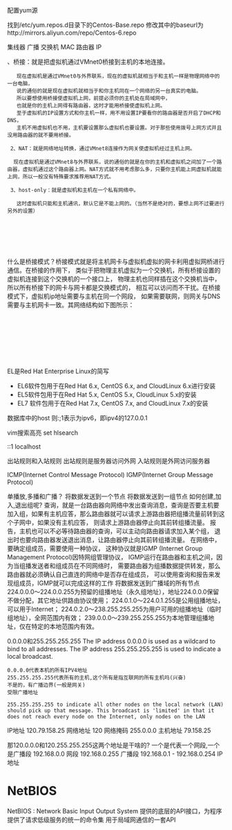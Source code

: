 配置yum源

找到/etc/yum.repos.d目录下的Centos-Base.repo
修改其中的baseurl为http://mirrors.aliyun.com/repo/Centos-6.repo

集线器 广播
交换机 MAC
路由器 IP

、桥接：就是把虚拟机通过VMnet0桥接到主机的本地连接。

       现在虚拟机是通过VMnet0与外界联系，现在的虚拟机就相当于和主机一样是物理网络中的一台电脑，
       说的通俗的就是现在虚拟机就相当于和你主机同在一个网络的另一台真实的电脑。
       所以要想使用桥接使虚拟机上网，前提必须你的主机处在局域网中，
       也就是你的主机上网得有路由器，这时才能用桥接使虚拟机上网。
       至于虚拟机的IP设置方式和你主机一样，用不用设置IP要看你的路由器是否开启了DHCP和DNS，
       主机不用虚拟机也不用，主机要设置那么虚拟机也要设置。对于那些使用拨号上网方式并且没用路由器的就不要用桥接。
    
     2、NAT：就是网络地址转换，通过VMnet8连接作为网关使虚拟机经过主机上网。
    
      现在虚拟机是通过VMnet8与外界联系，说的通俗的就是在你的主机和虚拟机之间加了一个路由器，虚拟机通过这个路由器上网。NAT方式就不用考虑那么多，只要你主机能上网虚拟机就能上网，所以一般没有特殊要求推荐用NAT方式。
    
     3、host-only：就是虚拟机和主机在一个私有网络中。
    
       这时虚拟机只能和主机通讯，默认它是不能上网的。（当然不是绝对的，要想上网不过要进行另外的设置）


​	   
​	   
​	   
​	   
​	   
	   什么是桥接模式？桥接模式就是将主机网卡与虚拟机虚拟的网卡利用虚拟网桥进行通信。在桥接的作用下，
	   类似于把物理主机虚拟为一个交换机，所有桥接设置的虚拟机连接到这个交换机的一个接口上，
	   物理主机也同样插在这个交换机当中，所以所有桥接下的网卡与网卡都是交换模式的，
	   相互可以访问而不干扰。在桥接模式下，虚拟机ip地址需要与主机在同一个网段，
	   如果需要联网，则网关与DNS需要与主机网卡一致。其网络结构如下图所示：


​	   
​	   
​	   
​	   
​	   
​	   
​	   
	   EL是Red Hat Enterprise Linux的简写 
- EL6软件包用于在Red Hat 6.x, CentOS 6.x, and CloudLinux 6.x进行安装 
- EL5软件包用于在Red Hat 5.x, CentOS 5.x, CloudLinux 5.x的安装 
- EL7 软件包用于在Red Hat 7.x, CentOS 7.x, and CloudLinux 7.x的安装

数据库中的host
则:;1表示为ipv6，即ipv4的127.0.0.1

vim搜索高亮 set hlsearch

::1            localhost

出站规则和入站规则
出站规则是服务器访问外网
入站规则是外网访问服务器

ICMP(Internet Control Message Protocol)
IGMP(Internet Group Message Protocol)

单播放,多播和广播？
将数据发送到一个节点
将数据发送到一组节点
    如何创建,加入,退出组呢?
    查询，就是一台路由器向网络中发出查询消息，查询是否要主机要加入组，如果有主机应答，那么路由器就可以请求上游路由器把组播流量前转到这个子网中，如果没有主机应答，
    则请求上游路由器停止向其前转组播流量。
    报告，主机也可以不必等待路由器的查询，可以主动向路由器请求加入某个组，
    退出时也要向路由器发送退出消息，让路由器停止向其前转组播流量。
    在网络中，要确定组成员，需要使用一种协议，
    这种协议就是IGMP (Internet Group Management Protocol)因特网组管理协议，
    IGMP运行在路由器和主机之间，因为当组播发送者和组成员在不同网络时，
    需要路由器为组播数据提供转发，那么路由器就必须确认自己直连的网络中是否存在组成员，
    可以使用查询和报告来发现组成员，IGMP就可以完成这样的工作
将数据发送到广播域的所有节点
224.0.0.0～224.0.0.255为预留的组播地址（永久组地址），地址224.0.0.0保留不做分配，其它地址供路由协议使用；
224.0.1.0～224.0.1.255是公用组播地址，可以用于Internet；
224.0.2.0～238.255.255.255为用户可用的组播地址（临时组地址），全网范围内有效；
239.0.0.0～239.255.255.255为本地管理组播地址，仅在特定的本地范围内有效。

0.0.0.0和255.255.255.255
The IP address 0.0.0.0 is used as a wildcard to bind to all addresses. The IP address 255.255.255.255 is used to indicate a local broadcast.

    0.0.0.0代表本机的所有IPV4地址
    255.255.255.255代表所有的主机,这个所有是指互联网的所有主机吗(兴奋)
    不是的，有广播边界(一般是网关)
    受限广播地址
    
    255.255.255.255 to indicate all other nodes on the local network (LAN) should pick up that message. This broadcast is 'limited' in that it does not reach every node on the Internet, only nodes on the LAN

IP地址  120.79.158.25
网络地址 120
网络掩码 255.0.0.0
主机地址  79.158.25

那120.0.0.0和120.255.255.255这两个地址是干啥的?
一个是代表一个网段,一个是广播段
192.168.0.0           网段
192.168.0.255           广播段
192.168.0.1 - 192.168.0.254   IP地址



# NetBIOS

NetBIOS   :  Network Basic Input Output System
提供的底层的API接口，为程序提供了请求低级服务的统一的命令集
用于局域网通信的一套API